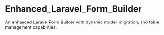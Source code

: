 # Enhanced_Laravel_Form_Builder
An enhanced Laravel Form Builder with dynamic model, migration, and table management capabilities.
